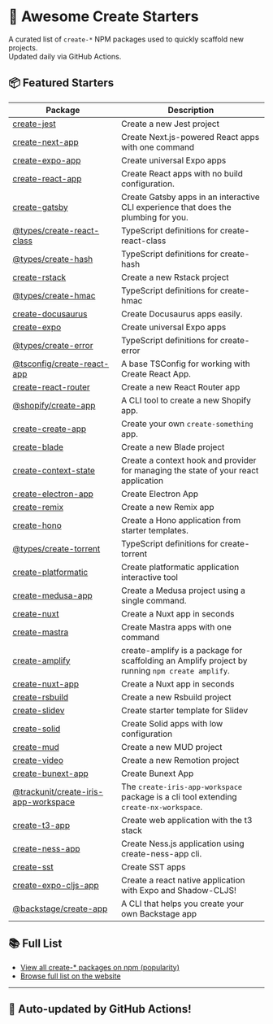 # 🌱 Awesome Create Starters

A curated list of `create-*` NPM packages used to quickly scaffold new projects.  
Updated daily via GitHub Actions.

## 📦 Featured Starters

| Package | Description |
| ------- | ----------- |
| [create-jest](https://www.npmjs.com/package/create-jest) | Create a new Jest project |
| [create-next-app](https://www.npmjs.com/package/create-next-app) | Create Next.js-powered React apps with one command |
| [create-expo-app](https://www.npmjs.com/package/create-expo-app) | Create universal Expo apps |
| [create-react-app](https://www.npmjs.com/package/create-react-app) | Create React apps with no build configuration. |
| [create-gatsby](https://www.npmjs.com/package/create-gatsby) | Create Gatsby apps in an interactive CLI experience that does the plumbing for you. |
| [@types/create-react-class](https://www.npmjs.com/package/@types/create-react-class) | TypeScript definitions for create-react-class |
| [@types/create-hash](https://www.npmjs.com/package/@types/create-hash) | TypeScript definitions for create-hash |
| [create-rstack](https://www.npmjs.com/package/create-rstack) | Create a new Rstack project |
| [@types/create-hmac](https://www.npmjs.com/package/@types/create-hmac) | TypeScript definitions for create-hmac |
| [create-docusaurus](https://www.npmjs.com/package/create-docusaurus) | Create Docusaurus apps easily. |
| [create-expo](https://www.npmjs.com/package/create-expo) | Create universal Expo apps |
| [@types/create-error](https://www.npmjs.com/package/@types/create-error) | TypeScript definitions for create-error |
| [@tsconfig/create-react-app](https://www.npmjs.com/package/@tsconfig/create-react-app) | A base TSConfig for working with Create React App. |
| [create-react-router](https://www.npmjs.com/package/create-react-router) | Create a new React Router app |
| [@shopify/create-app](https://www.npmjs.com/package/@shopify/create-app) | A CLI tool to create a new Shopify app. |
| [create-create-app](https://www.npmjs.com/package/create-create-app) | Create your own `create-something` app. |
| [create-blade](https://www.npmjs.com/package/create-blade) | Create a new Blade project |
| [create-context-state](https://www.npmjs.com/package/create-context-state) | Create a context hook and provider for managing the state of your react application |
| [create-electron-app](https://www.npmjs.com/package/create-electron-app) | Create Electron App |
| [create-remix](https://www.npmjs.com/package/create-remix) | Create a new Remix app |
| [create-hono](https://www.npmjs.com/package/create-hono) | Create a Hono application from starter templates. |
| [@types/create-torrent](https://www.npmjs.com/package/@types/create-torrent) | TypeScript definitions for create-torrent |
| [create-platformatic](https://www.npmjs.com/package/create-platformatic) | Create platformatic application interactive tool |
| [create-medusa-app](https://www.npmjs.com/package/create-medusa-app) | Create a Medusa project using a single command. |
| [create-nuxt](https://www.npmjs.com/package/create-nuxt) | Create a Nuxt app in seconds |
| [create-mastra](https://www.npmjs.com/package/create-mastra) | Create Mastra apps with one command |
| [create-amplify](https://www.npmjs.com/package/create-amplify) | create-amplify is a package for scaffolding an Amplify project by running `npm create amplify`. |
| [create-nuxt-app](https://www.npmjs.com/package/create-nuxt-app) | Create a Nuxt app in seconds |
| [create-rsbuild](https://www.npmjs.com/package/create-rsbuild) | Create a new Rsbuild project |
| [create-slidev](https://www.npmjs.com/package/create-slidev) | Create starter template for Slidev |
| [create-solid](https://www.npmjs.com/package/create-solid) | Create Solid apps with low configuration |
| [create-mud](https://www.npmjs.com/package/create-mud) | Create a new MUD project |
| [create-video](https://www.npmjs.com/package/create-video) | Create a new Remotion project |
| [create-bunext-app](https://www.npmjs.com/package/create-bunext-app) | Create Bunext App |
| [@trackunit/create-iris-app-workspace](https://www.npmjs.com/package/@trackunit/create-iris-app-workspace) | The `create-iris-app-workspace` package is a cli tool extending `create-nx-workspace`. |
| [create-t3-app](https://www.npmjs.com/package/create-t3-app) | Create web application with the t3 stack |
| [create-ness-app](https://www.npmjs.com/package/create-ness-app) | Create Ness.js application using create-ness-app cli. |
| [create-sst](https://www.npmjs.com/package/create-sst) | Create SST apps |
| [create-expo-cljs-app](https://www.npmjs.com/package/create-expo-cljs-app) | Create a react native application with Expo and Shadow-CLJS! |
| [@backstage/create-app](https://www.npmjs.com/package/@backstage/create-app) | A CLI that helps you create your own Backstage app |

## 📚 Full List

- [View all create-* packages on npm (popularity)](https://www.npmjs.com/search?q=create-&ranking=popularity)
- [Browse full list on the website](https://project42da.github.io/awesome-create-starters/)

---

## 🤖 Auto-updated by GitHub Actions!

